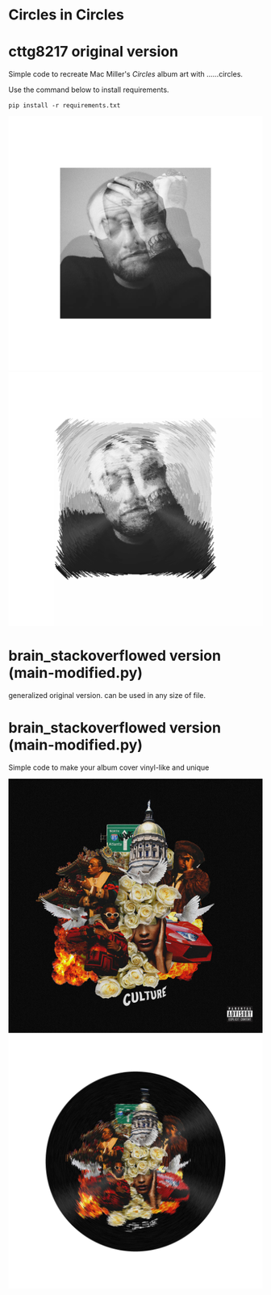 Circles in Circles
======
# cttg8217 original version #

Simple code to recreate Mac Miller's *Circles* album art with ......circles.

Use the command below to install requirements.
```pycon
pip install -r requirements.txt
```

![Original Album Art](circles.png) ![Circles in Circles](circles%20in%20circles.png)

# brain_stackoverflowed version (main-modified.py) #

generalized original version. can be used in any size of file.

# brain_stackoverflowed version (main-modified.py) #

Simple code to make your album cover vinyl-like and unique

![Original Album Art](3.jpg) ![Output](3_out.jpg)
